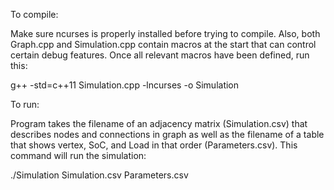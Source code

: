 To compile:

Make sure ncurses is properly installed before trying to compile. Also, both Graph.cpp and Simulation.cpp contain macros at the start that can control certain debug features. Once all relevant macros have been defined, run this:

g++ -std=c++11 Simulation.cpp -lncurses -o Simulation


To run:

Program takes the filename of an adjacency matrix (Simulation.csv) that describes nodes and connections in graph as well as the filename of a table that shows vertex, SoC, and Load in that order (Parameters.csv). This command will run the simulation:

./Simulation Simulation.csv Parameters.csv

